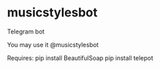 # musicstylesbot
Telegram bot

You may use it @musicstylesbot

Requires:
pip install BeautifulSoap
pip install telepot

